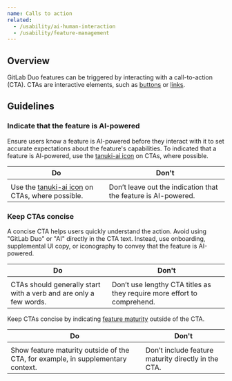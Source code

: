 ```yaml
---
name: Calls to action
related:
  - /usability/ai-human-interaction
  - /usability/feature-management
---
```


## Overview

GitLab Duo features can be triggered by interacting with a call-to-action (CTA). CTAs are interactive elements, such as [buttons](<(/components/button)>) or [links](<(/components/link)>).

## Guidelines

### Indicate that the feature is AI-powered

Ensure users know a feature is AI-powered before they interact with it to set accurate expectations about the feature's capabilities. To indicated that a feature is AI-powered, use the [tanuki-ai icon](https://gitlab.com/gitlab-org/gitlab-svgs/blob/main/sprite_icons/tanuki-ai.svg) on CTAs, where possible.

| Do                                                                                                                                | Don't                                                                                                    |
| --------------------------------------------------------------------------------------------------------------------------------- | -------------------------------------------------------------------------------------------------------- |
| <figure-img alt="Default button with tanuki-ai icon" src="/img/ai-cta-with-icon.svg"></figure-img>                                | <figure-img alt="Default button without tanuki-ai icon" src="/img/ai-cta-without-icon.svg"></figure-img> |
| Use the [tanuki-ai icon](https://gitlab.com/gitlab-org/gitlab-svgs/blob/main/sprite_icons/tanuki-ai.svg) on CTAs, where possible. | Don’t leave out the indication that the feature is AI-powered.                                           |

### Keep CTAs concise

A concise CTA helps users quickly understand the action. Avoid using "GitLab Duo" or "AI" directly in the CTA text. Instead, use onboarding, supplemental UI copy, or iconography to convey that the feature is AI-powered.

| Do                                                                                          | Don't                                                                                          |
| ------------------------------------------------------------------------------------------- | ---------------------------------------------------------------------------------------------- |
| <figure-img alt="Button with concise UI copy" src="/img/ai-cta-with-icon.svg"></figure-img> | <figure-img alt="Button with overly long UI copy" src="/img/ai-cta-too-long.svg"></figure-img> |
| CTAs should generally start with a verb and are only a few words.                           | Don’t use lengthy CTA titles as they require more effort to comprehend.                        |

Keep CTAs concise by indicating [feature maturity](/usability/feature-management#highlighting-feature-versions) outside of the CTA.

| Do                                                                                                                                                        | Don't                                                                                                     |
| --------------------------------------------------------------------------------------------------------------------------------------------------------- | --------------------------------------------------------------------------------------------------------- |
| <figure-img alt="Feature maturity is indicated outside of the CTA with a Beta badge embedded in UI copy" src="/img/do-feature-maturity.svg"></figure-img> | <figure-img alt="An AI button containing a Beta badge" src="/img/dont-feature-maturity.svg"></figure-img> |
| Show feature maturity outside of the CTA, for example, in supplementary context.                                                                          | Don’t include feature maturity directly in the CTA.                                                       |
